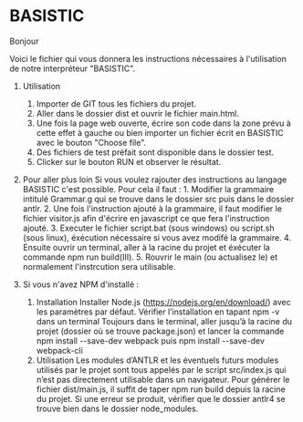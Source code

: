 # BASISTIC
Bonjour

Voici le fichier qui vous donnera les instructions nécessaires à l'utilisation de notre interpréteur "BASISTIC".

1. Utilisation
    1. Importer de GIT tous les fichiers du projet.
    2. Aller dans le dossier dist et ouvrir le fichier main.html. 
    3. Une fois la page web ouverte, écrire son code dans la zone prévu à cette effet à gauche ou bien importer un fichier écrit en BASISTIC avec le bouton "Choose file".
    4. Des fichiers de test préfait sont disponible dans le dossier test.
    5. Clicker sur le bouton RUN et observer le résultat.

2. Pour aller plus loin
    Si vous voulez rajouter des instructions au langage BASISTIC c'est possible. Pour cela il faut :
        1. Modifier la grammaire intitulé Grammar.g qui se trouve dans le dossier src puis dans le dossier antlr.
        2. Une fois l'instruction ajouté à la grammaire, il faut modifier le fichier visitor.js afin d'écrire en javascript ce que fera l'instruction ajouté.
        3. Executer le fichier script.bat (sous windows) ou script.sh (sous linux), éxécution nécessaire si vous avez modifé la grammaire.
        4. Ensuite ouvrir un terminal, aller à la racine du projet et éxécuter la commande npm run build(III).
        5. Rouvrir le main (ou actualisez le) et normalement l'instrcution sera utilisable.

3. Si vous n'avez NPM d'installé :
    1. Installation
        Installer Node.js (https://nodejs.org/en/download/) avec les paramètres par défaut.
        Vérifier l’installation en tapant npm -v dans un terminal
        Toujours dans le terminal, aller jusqu’à la racine du projet (dossier où se trouve package.json) et lancer la commande npm install --save-dev webpack puis 
        npm install --save-dev webpack-cli
    2. Utilisation
        Les modules d’ANTLR et les éventuels futurs modules utilisés par le projet sont tous appelés par le script src/index.js qui n’est pas directement utilisable dans un navigateur. Pour générer le fichier dist/main.js, il suffit de taper npm run build depuis la racine du projet.
        Si une erreur se produit, vérifier que le dossier antlr4 se trouve bien dans le dossier node_modules.